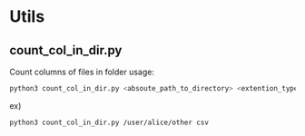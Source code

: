 # Utils

## count_col_in_dir.py
Count columns of files in folder
usage:
```bash
python3 count_col_in_dir.py <absoute_path_to_directory> <extention_type>
```
ex)
```bash
python3 count_col_in_dir.py /user/alice/other csv
```
